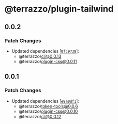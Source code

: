 # @terrazzo/plugin-tailwind

## 0.0.2

### Patch Changes

- Updated dependencies [[`0fc9738`](https://github.com/terrazzoapp/terrazzo/commit/0fc9738bb3dfecb680d225e4bd3970f21cfe8079)]:
  - @terrazzo/cli@0.0.13
  - @terrazzo/plugin-css@0.0.11

## 0.0.1

### Patch Changes

- Updated dependencies [[`e8a0df1`](https://github.com/terrazzoapp/terrazzo/commit/e8a0df1f3b50cf7cb292bcc475aae271feae4569)]:
  - @terrazzo/token-tools@0.0.6
  - @terrazzo/plugin-css@0.0.10
  - @terrazzo/cli@0.0.12
